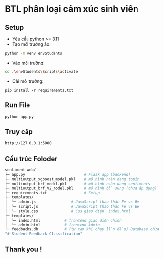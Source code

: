 # BTL phân loại  cảm xúc sinh viên

## Setup
- Yêu cầu python >= 3.11
- Tạo môi trường ảo:
```bash
python -m venv envStudents
```
- Vào môi trường: 
```bash
cd .\envStudents\Scripts\activate
```
-  Cài môi trường: 
```pip 
pip install -r requirements.txt
```

## Run File
```bash
python app.py
```

## Truy cập
```bash
http://127.0.0.1:5000
```
## Cấu trúc Foloder
```bash
sentiment-web/
├─ app.py                           # Flask app (backend)
├─ multioutput_xgboost_model.pkl    # mô hình nhận dạng topic
├─ multioutput_brf_model.pkl        # mô hình nhận dạng sentiments
├─ multioutput_brf_V2_model.pkl     # mô hình bổ sung (chưa áp dụng)
├─ requirements.txt                 # Setup    
├─ templates/
│  └─ admin.js                # JavaScript thao thác Fe vs Be
│  └─ script.js               # JavaScript thao thác Fe vs Be
│  └─ style.css               # Css giao diện  Index.html
├─ templates/
│  └─ index.html           # frontend giao diện chính
│  └─ admin.html           # frontend Admin
└─ feedbacks.db            # (tự tạo khi chạy lần đầu) Database chứa các nội dung text
"# Student-Feedback-Classification" 
```


## Thank you !